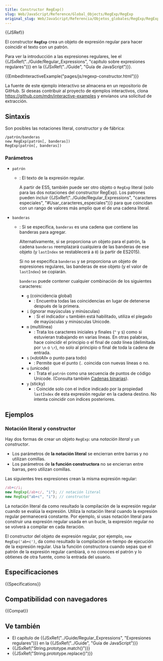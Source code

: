 ```yaml
---
title: Constructor RegExp()
slug: Web/JavaScript/Reference/Global_Objects/RegExp/RegExp
original_slug: Web/JavaScript/Referencia/Objetos_globales/RegExp/RegExp
---
```


{{JSRef}}

El constructor **`RegExp`** crea un objeto de expresión regular para hacer coincidir el texto con un patrón.

Para ver la introducción a las expresiones regulares, lee el {{JSxRef("../Guide/Regular_Expressions", "capítulo sobre expresiones regulares")}} en la {{JSxRef("../Guide", "Guía de JavaScript")}}.

{{EmbedInteractiveExample("pages/js/regexp-constructor.html")}}

La fuente de este ejemplo interactivo se almacena en un repositorio de GitHub. Si deseas contribuir al proyecto de ejemplos interactivos, clona <https://github.com/mdn/interactive-examples> y envíanos una solicitud de extracción.

## Sintaxis

Son posibles las notaciones literal, constructor y de fábrica:

```
/patrón/banderas
new RegExp(patrón[, banderas])
RegExp(patrón[, banderas])
```

### Parámetros

- `patrón`

  - : El texto de la expresión regular.

    A partir de ES5, también puede ser otro objeto o `RegExp` literal (solo para las dos notaciones del constructor RegExp). Los patrones pueden incluir {{JSxRef("../Guide/Regular_Expressions", "caracteres especiales", "#Usar_caracteres_especiales")}} para que coincidan con un rango de valores más amplio que el de una cadena literal.

- `banderas`

  - : Si se especifica, `banderas` es una cadena que contiene las banderas para agregar.

    Alternativamente, si se proporciona un objeto para el patrón, la cadena `banderas` reemplazará cualquiera de las banderas de ese objeto (y `lastIndex` se restablecerá a `0`) (a partir de ES2015).

    Si no se especifica `banderas` y se proporciona un objeto de expresiones regulares, las banderas de ese objeto (y el valor de `lastIndex`) se copiarán.

    `banderas` puede contener cualquier combinación de los siguientes caracteres:

    - `g` (coincidencia global)
      - : Encuentra todas las coincidencias en lugar de detenerse después de la primera.
    - `i` (ignorar mayúsculas y minúsculas)
      - : Si el indicador `u` también está habilitado, utiliza el plegado de mayúsculas y minúsculas Unicode.
    - `m` (multilínea)
      - : Trata los caracteres iniciales y finales (`^` y `$`) como si estuvieran trabajando en varias líneas. En otras palabras, hace coincidir el principio o el final de _cada_ línea (delimitada por `\n` o `\r`), no solo al principio o final de toda la cadena de entrada.
    - `s` («_dotAll_» o punto para todo)
      - : Permite que el punto (`.` coincida con nuevas líneas o no.
    - `u` (unicode)
      - : Trata el `patrón` como una secuencia de puntos de código Unicode. (Consulta también [Cadenas binarias](/es/docs/Web/API/DOMString/Binary)).
    - `y` (sticky)
      - : Coincide solo con el índice indicado por la propiedad `lastIndex` de esta expresión regular en la cadena destino. No intenta coincidir con índices posteriores.

## Ejemplos

### Notación literal y constructor

Hay dos formas de crear un objeto `RegExp`: una _notación literal_ y un _constructor_.

- Los parámetros de **la notación literal** se encierran entre barras y no utilizan comillas.
- Los parámetros de **la función constructora** no se encierran entre barras, pero utilizan comillas.

Las siguientes tres expresiones crean la misma expresión regular:

```js
/ab+c/i;
new RegExp(/ab+c/, "i"); // notación literal
new RegExp("ab+c", "i"); // constructor
```

La notación literal da como resultado la compilación de la expresión regular cuando se evalúa la expresión. Utiliza la notación literal cuando la expresión regular permanecerá constante. Por ejemplo, si usas notación literal para construir una expresión regular usada en un bucle, la expresión regular no se volverá a compilar en cada iteración.

El constructor del objeto de expresión regular, por ejemplo, `new RegExp('ab+c')`, da como resultado la compilación en tiempo de ejecución de la expresión regular. Usa la función constructora cuando sepas que el patrón de la expresión regular cambiará, o no conoces el patrón y lo obtienes de otra fuente, como la entrada del usuario.

## Especificaciones

{{Specifications}}

## Compatibilidad con navegadores

{{Compat}}

## Ve también

- El capítulo de {{JSxRef("../Guide/Regular_Expressions", "Expresiones regulares")}} en la {{JSxRef("../Guide", "Guía de JavaScript")}}
- {{JSxRef("String.prototype.match()")}}
- {{JSxRef("String.prototype.replace()")}}

